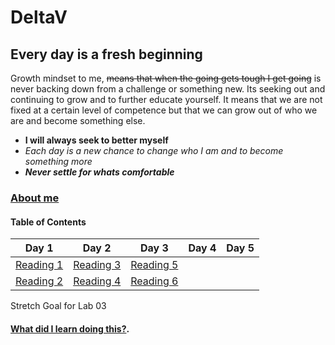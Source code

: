# DeltaV
## Every day is a fresh beginning

Growth mindset to me, ~~means that when the going gets tough I get going~~ is never backing down from a challenge or something new. Its seeking out and continuing to grow and to further educate yourself. It means that we are not fixed at a certain level of competence but that we can grow out of who we are and become something else. 
- **I will always seek to better myself**
-  *Each day is a new chance to change who I am and to become something more* 
- ***Never settle for whats comfortable*** 

### [About me](AboutMe.md)

#### Table of Contents


| Day 1                     | Day 2                     | Day 3                      | Day 4       | Day 5       |
| :------------:            | :----------:              | :-----------:              | -----------: | -----------:|
|[Reading 1](Reading-01.md) |[Reading 3](Reading-03.md) |[Reading 5](Reading-05.md)  |              |
|[Reading 2](Reading-02.md) |[Reading 4](Reading-04.md) |[Reading 6](Reading-06.md)  |              |             |

Stretch Goal for Lab 03
#### [What did I learn doing this?](WhatILearned.md).